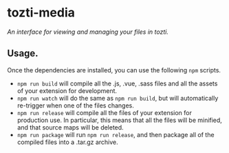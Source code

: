 # tozti-media
*An interface for viewing and managing your files in tozti.*

## Usage.

Once the dependencies are installed, you can use the following `npm` scripts.

- `npm run build` will compile all the .js, .vue, .sass files and all the assets of your extension for development.
- `npm run watch` will do the same as `npm run build`, but will automatically re-trigger when one of the files changes.
- `npm run release` will compile all the files of your extension for production use. 
   In particular, this means that all the files will be minified, and that source maps will be deleted.
- `npm run package` will run `npm run release`, and then package all of the compiled files into a .tar.gz archive.

